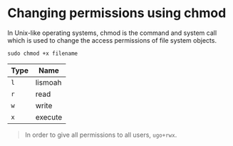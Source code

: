 # Changing permissions using chmod

In Unix-like operating systems, chmod is the command and system call which is used to change the access permissions of file system objects.

```sudo chmod +x filename```

| Type | Name |
| --- | --- |
| `l` | lismoah |
| `r` | read |
| `w` | write |
| `x` | execute |


> In order to give all permissions to all users, ```ugo+rwx```.
